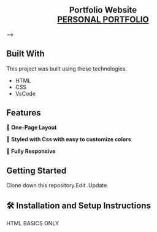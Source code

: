 <h2 align="center">
  Portfolio Website<br/>
  <a href="https://5000vw.github.io/phase-0-project/" target="_blank">PERSONAL PORTFOLIO</a>
</h2>
<!-- <div align="center">
<!--   <img alt="Demo" src="./Images/interf" />
</div> --> -->

<br/>


## Built With

This project was built using these technologies.

- HTML
- CSS
- VsCode


## Features

**📖 One-Page Layout**

**🎨 Styled with Css with easy to customize colors**

**📱 Fully Responsive**

## Getting Started

Clone down this repository.Edit .Update.

## 🛠 Installation and Setup Instructions

 HTML BASICS ONLY
   
